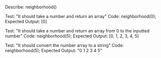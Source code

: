 Describe: neighborhood()

Test: "It should take a number and return an array"
Code:
neighborhood(0);
Expected Output: [0]

Test: "It should take a number and return an array from 0 to the inputted number"
Code:
neighborhood(5);
Expected Output: [0, 1, 2, 3, 4, 5]

Test: "It should convert the number array to a string"
Code:
neighborhood(5);
Expected Output: "0 1 2 3 4 5"
